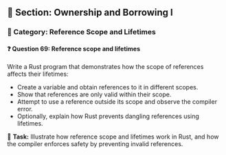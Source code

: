 ## 📘 Section: Ownership and Borrowing I  
### 🔹 Category: Reference Scope and Lifetimes  
#### ❓ Question 69: Reference scope and lifetimes

Write a Rust program that demonstrates how the scope of references affects their lifetimes:

- Create a variable and obtain references to it in different scopes.
- Show that references are only valid within their scope.
- Attempt to use a reference outside its scope and observe the compiler error.
- Optionally, explain how Rust prevents dangling references using lifetimes.

🔧 **Task:** Illustrate how reference scope and lifetimes work in Rust, and how the compiler enforces safety by preventing invalid references.
